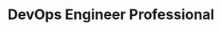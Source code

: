 ---
title: 'DevOps Engineer Professional'
company: 'Amazon Web Services'
companyRank: -1
url: 'https://www.credly.com/badges/bd49cda5-3b80-487a-9a92-9174cca4a6ef/public_url'
issueDate: '2024-09-01'
expiryDate: '2027-09-01'
certRank: 1
---